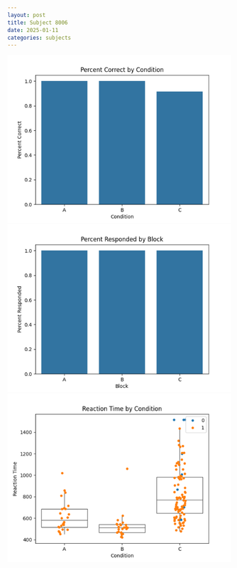 ```yaml
---
layout: post
title: Subject 8006
date: 2025-01-11
categories: subjects
---
```


![](data/8006/run-17/8006_ATS_percent_correct.png)
![](data/8006/run-17/8006_ATS_percent_responded.png)
![](data/8006/run-17/8006_ATS_rt.png)
